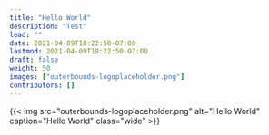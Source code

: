```yaml
---
title: "Hello World"
description: "Test"
lead: ""
date: 2021-04-09T18:22:50-07:00
lastmod: 2021-04-09T18:22:50-07:00
draft: false
weight: 50
images: ["outerbounds-logoplaceholder.png"]
contributors: []
---
```


{{< img src="outerbounds-logoplaceholder.png" alt="Hello World" caption="Hello World" class="wide" >}}
